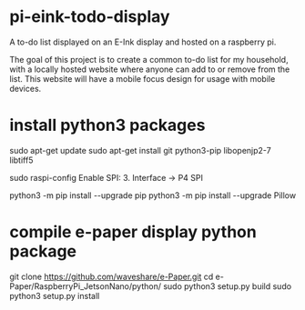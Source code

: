 # pi-eink-todo-display
A to-do list displayed on an E-Ink display and hosted on a raspberry pi.

The goal of this project is to create a common to-do list for my household, with a locally hosted website where anyone can add to or remove from the list. This website will have a mobile focus design for usage with mobile devices.

# install python3 packages
sudo apt-get update
sudo apt-get install git python3-pip libopenjp2-7 libtiff5

sudo raspi-config
Enable SPI: 3. Interface -> P4 SPI

python3 -m pip install --upgrade pip
python3 -m pip install --upgrade Pillow


# compile e-paper display python package
git clone https://github.com/waveshare/e-Paper.git
cd e-Paper/RaspberryPi_JetsonNano/python/
sudo python3 setup.py build
sudo python3 setup.py install
